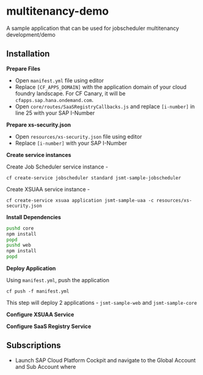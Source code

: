 # multitenancy-demo
A sample application that can be used for jobscheduler multitenancy development/demo

## Installation

**Prepare Files**

- Open `manifest.yml` file using editor
- Replace `[CF_APPS_DOMAIN]` with the application domain of your cloud foundry landscape. For CF Canary, it will be `cfapps.sap.hana.ondemand.com`.
- Open `core/routes/SaaSRegistryCallbacks.js` and replace `[i-number]` in line 25 with your SAP I-Number

**Prepare xs-security.json**

- Open `resources/xs-security.json` file using editor
- Replace `[i-number]` with your SAP I-Number

**Create service instances**

Create Job Scheduler service instance - 

    cf create-service jobscheduler standard jsmt-sample-jobscheduler

Create XSUAA service instance - 

    cf create-service xsuaa application jsmt-sample-uaa -c resources/xs-security.json


**Install Dependencies**

```sh
pushd core
npm install
popd
pushd web
npm install
popd
```

**Deploy Application**

Using `manifest.yml`, push the application

    cf push -f manifest.yml

This step will deploy 2 applications - `jsmt-sample-web` and `jsmt-sample-core`

**Configure XSUAA Service**

**Configure SaaS Registry Service**

## Subscriptions

* Launch SAP Cloud Platform Cockpit and navigate to the Global Account and Sub Account where 
